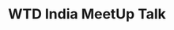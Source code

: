 ---
title: "WTD India MeetUp Talk"
description: "I gave a talk about my experience with Google Season of Docs in 2021 when I wrote documentation for the open source project, Redoc."
link: "https://docs.google.com/presentation/d/1kXC40xQYIPjn_XPGdbuS-VnfHpcMkctbOe4ceRPdxLY/edit?usp=sharing"
tags: ["GSOD", "WTD"]
weight: 1
draft: false
---